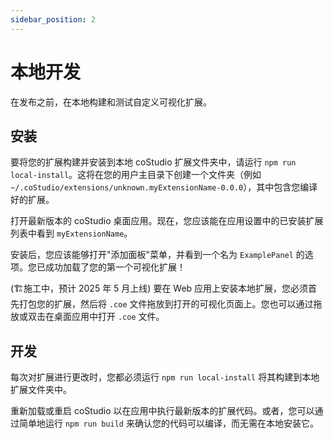 ```yaml
---
sidebar_position: 2
---
```


# 本地开发

在发布之前，在本地构建和测试自定义可视化扩展。

## 安装

要将您的扩展构建并安装到本地 coStudio 扩展文件夹中，请运行 `npm run local-install`。这将在您的用户主目录下创建一个文件夹（例如 `~/.coStudio/extensions/unknown.myExtensionName-0.0.0`），其中包含您编译好的扩展。

打开最新版本的 coStudio 桌面应用。现在，您应该能在应用设置中的已安装扩展列表中看到 `myExtensionName`。

安装后，您应该能够打开"添加面板"菜单，并看到一个名为 `ExamplePanel` 的选项。您已成功加载了您的第一个可视化扩展！

(🏗️施工中，预计 2025 年 5 月上线)
要在 Web 应用上安装本地扩展，您必须首先打包您的扩展，然后将 `.coe` 文件拖放到打开的可视化页面上。您也可以通过拖放或双击在桌面应用中打开 `.coe` 文件。

## 开发

每次对扩展进行更改时，您都必须运行 `npm run local-install` 将其构建到本地扩展文件夹中。

重新加载或重启 coStudio 以在应用中执行最新版本的扩展代码。或者，您可以通过简单地运行 `npm run build` 来确认您的代码可以编译，而无需在本地安装它。
